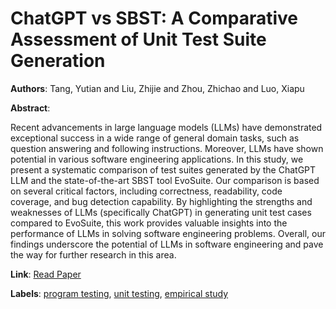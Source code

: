 # ChatGPT vs SBST: A Comparative Assessment of Unit Test Suite Generation

**Authors**: Tang, Yutian and Liu, Zhijie and Zhou, Zhichao and Luo, Xiapu

**Abstract**:

Recent advancements in large language models (LLMs) have demonstrated exceptional success in a wide range of general domain tasks, such as question answering and following instructions. Moreover, LLMs have shown potential in various software engineering applications. In this study, we present a systematic comparison of test suites generated by the ChatGPT LLM and the state-of-the-art SBST tool EvoSuite. Our comparison is based on several critical factors, including correctness, readability, code coverage, and bug detection capability. By highlighting the strengths and weaknesses of LLMs (specifically ChatGPT) in generating unit test cases compared to EvoSuite, this work provides valuable insights into the performance of LLMs in solving software engineering problems. Overall, our findings underscore the potential of LLMs in software engineering and pave the way for further research in this area.

**Link**: [Read Paper](https://doi.org/10.1109/TSE.2024.3382365)

**Labels**: [program testing](../../labels/program_testing.md), [unit testing](../../labels/unit_testing.md), [empirical study](../../labels/empirical_study.md)
